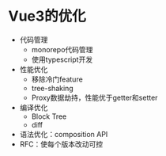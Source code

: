 
# Vue3的优化

- 代码管理
    - monorepo代码管理
    - 使用typescript开发
- 性能优化
    - 移除冷门feature
    - tree-shaking
    - Proxy数据劫持，性能优于getter和setter
- 编译优化
    - Block Tree
    - diff
- 语法优化：composition API
- RFC：使每个版本改动可控
